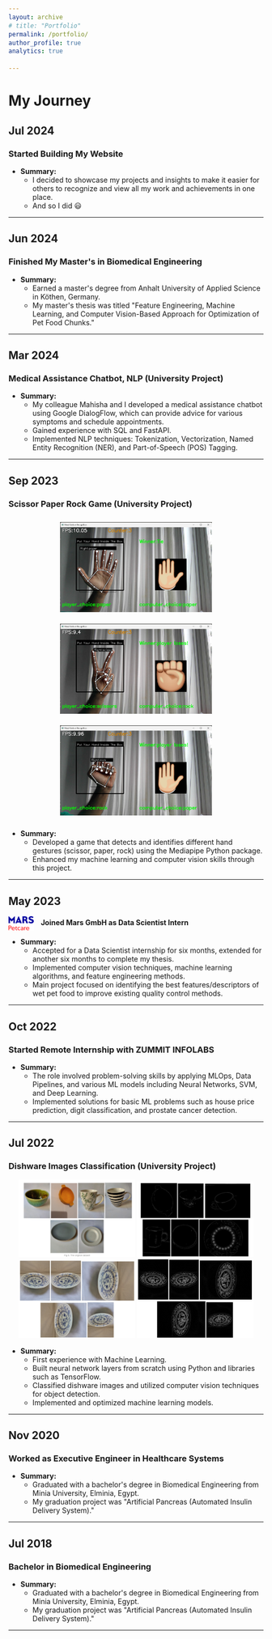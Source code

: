 ```yaml
---
layout: archive
# title: "Portfolio"
permalink: /portfolio/
author_profile: true
analytics: true

---
```



<!-- {% include base_path %}


{% for post in site.portfolio %}
  {% include archive-single.html %}
{% endfor %} -->

# My Journey

## Jul 2024

### Started Building My Website

- **Summary:**
  - I decided to showcase my projects and insights to make it easier for others to recognize and view all my work and achievements in one place.
  - And so I did 😃

---

## Jun 2024

### Finished My Master's in Biomedical Engineering

- **Summary:**
  - Earned a master's degree from Anhalt University of Applied Science in Köthen, Germany.
  - My master's thesis was titled "Feature Engineering, Machine Learning, and Computer Vision-Based Approach for Optimization of Pet Food Chunks."

---

## Mar 2024

### Medical Assistance Chatbot, NLP (University Project)

- **Summary:**
  - My colleague Mahisha and I developed a medical assistance chatbot using Google DialogFlow, which can provide advice for various symptoms and schedule appointments.
  - Gained experience with SQL and FastAPI.
  - Implemented NLP techniques: Tokenization, Vectorization, Named Entity Recognition (NER), and Part-of-Speech (POS) Tagging.

---

## Sep 2023

### Scissor Paper Rock Game (University Project)

<p align="center">
  <img src="../images/Screenshot 2023-09-14 141958.png" alt="Image 1" width="300" style="margin: 10px;"/>
  <img src="../images/Screenshot 2023-09-14 142050.png" alt="Image 2" width="300" style="margin: 10px;"/>
  <img src="../images/Screenshot 2023-09-14 142136.png" alt="Image 3" width="300" style="margin: 10px;"/>
</p>

- **Summary:**
  - Developed a game that detects and identifies different hand gestures (scissor, paper, rock) using the Mediapipe Python package.
  - Enhanced my machine learning and computer vision skills through this project.

---

## May 2023

<!-- ### Joined Mars GmbH as Data Scientist Intern  -->
<p>
  <img src="../images/media_resources_-_mars_petcare_lockup_rgb.png" alt="Mars GmbH Logo" width="50" style="vertical-align: middle; margin-right: 10px;"/>
  <strong>Joined Mars GmbH as Data Scientist Intern</strong>
</p> 

- **Summary:**
  - Accepted for a Data Scientist internship for six months, extended for another six months to complete my thesis.
  - Implemented computer vision techniques, machine learning algorithms, and feature engineering methods.
  - Main project focused on identifying the best features/descriptors of wet pet food to improve existing quality control methods.

---

## Oct 2022

### Started Remote Internship with ZUMMIT INFOLABS

- **Summary:**
  - The role involved problem-solving skills by applying MLOps, Data Pipelines, and various ML models including Neural Networks, SVM, and Deep Learning.
  - Implemented solutions for basic ML problems such as house price prediction, digit classification, and prostate cancer detection.

---

## Jul 2022

### Dishware Images Classification (University Project)

<p align="center">
  <img src="../images/Screenshot 2022-09-30 204509.png" alt="Image 1" width="230"/>
  <img src="../images/Screenshot 2022-09-30 204536.png" alt="Image 2" width="230"/>
  <img src="../images/Screenshot 2022-09-30 204608.png" alt="Image 3" width="230"/>
  <img src="../images/Screenshot 2022-09-30 204621.png" alt="Image 3" width="230"/>

</p>

- **Summary:**
  - First experience with Machine Learning.
  - Built neural network layers from scratch using Python and libraries such as TensorFlow.
  - Classified dishware images and utilized computer vision techniques for object detection.
  - Implemented and optimized machine learning models.

---

## Nov 2020

### Worked as Executive Engineer in Healthcare Systems

- **Summary:**
  - Graduated with a bachelor's degree in Biomedical Engineering from Minia University, Elminia, Egypt.
  - My graduation project was "Artificial Pancreas (Automated Insulin Delivery System)."

---

## Jul 2018

### Bachelor in Biomedical Engineering

- **Summary:**
  - Graduated with a bachelor's degree in Biomedical Engineering from Minia University, Elminia, Egypt.
  - My graduation project was "Artificial Pancreas (Automated Insulin Delivery System)."

---